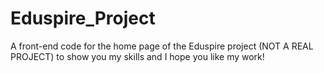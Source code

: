 # Eduspire_Project
A front-end code for the home page of the Eduspire project (NOT A REAL PROJECT) to show you my skills and I hope you like my work!
